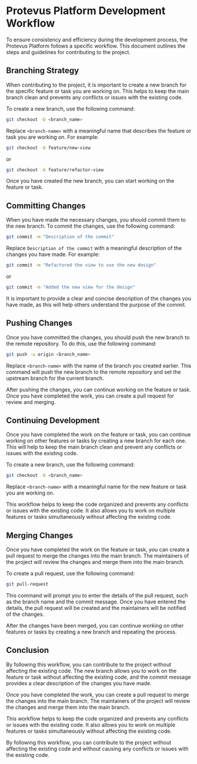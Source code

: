 # Protevus Platform Development Workflow

To ensure consistency and efficiency during the development process, the Protevus Platform follows a specific workflow. This document outlines the steps and guidelines for contributing to the project.

## Branching Strategy

When contributing to the project, it is important to create a new branch for the specific feature or task you are working on. This helps to keep the main branch clean and prevents any conflicts or issues with the existing code.

To create a new branch, use the following command:

~~~bash
git checkout -b <branch_name>
~~~

Replace `<branch-name>` with a meaningful name that describes the feature or task you are working on. For example:

~~~bash
git checkout -b feature/new-view
~~~

or

~~~bash
git checkout -b feature/refactor-view
~~~

Once you have created the new branch, you can start working on the feature or task.

## Committing Changes

When you have made the necessary changes, you should commit them to the new branch. To commit the changes, use the following command:

~~~bash
git commit -m "Description of the commit"
~~~

Replace `Description of the commit` with a meaningful description of the changes you have made. For example:

~~~bash
git commit -m "Refactored the view to use the new design"
~~~

or

~~~bash
git commit -m "Added the new view for the design"
~~~

It is important to provide a clear and concise description of the changes you have made, as this will help others understand the purpose of the commit.

## Pushing Changes

Once you have committed the changes, you should push the new branch to the remote repository. To do this, use the following command:

~~~bash
git push -u origin <branch_name>
~~~

Replace `<branch-name>` with the name of the branch you created earlier. This command will push the new branch to the remote repository and set the upstream branch for the current branch.

After pushing the changes, you can continue working on the feature or task. Once you have completed the work, you can create a pull request for review and merging.

## Continuing Development

Once you have completed the work on the feature or task, you can continue working on other features or tasks by creating a new branch for each one. This will help to keep the main branch clean and prevent any conflicts or issues with the existing code.

To create a new branch, use the following command:

~~~bash
git checkout -b <branch_name>
~~~

Replace `<branch-name>` with a meaningful name for the new feature or task you are working on.

This workflow helps to keep the code organized and prevents any conflicts or issues with the existing code. It also allows you to work on multiple features or tasks simultaneously without affecting the existing code.

## Merging Changes

Once you have completed the work on the feature or task, you can create a pull request to merge the changes into the main branch. The maintainers of the project will review the changes and merge them into the main branch.

To create a pull request, use the following command:

~~~bash
git pull-request
~~~

This command will prompt you to enter the details of the pull request, such as the branch name and the commit message. Once you have entered the details, the pull request will be created and the maintainers will be notified of the changes.

After the changes have been merged, you can continue working on other features or tasks by creating a new branch and repeating the process.

## Conclusion

By following this workflow, you can contribute to the project without affecting the existing code. The new branch allows you to work on the feature or task without affecting the existing code, and the commit message provides a clear description of the changes you have made.

Once you have completed the work, you can create a pull request to merge the changes into the main branch. The maintainers of the project will review the changes and merge them into the main branch.

This workflow helps to keep the code organized and prevents any conflicts or issues with the existing code. It also allows you to work on multiple features or tasks simultaneously without affecting the existing code.

By following this workflow, you can contribute to the project without affecting the existing code and without causing any conflicts or issues with the existing code.



